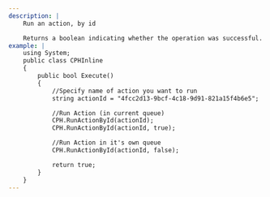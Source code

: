 ```yaml
---
description: |
    Run an action, by id

    Returns a boolean indicating whether the operation was successful.
example: |
    using System;
    public class CPHInline
    {
        public bool Execute()
        {
            //Specify name of action you want to run
            string actionId = "4fcc2d13-9bcf-4c18-9d91-821a15f4b6e5";

            //Run Action (in current queue)
            CPH.RunActionById(actionId);
            CPH.RunActionById(actionId, true);

            //Run Action in it's own queue
            CPH.RunActionById(actionId, false);

            return true;
        }
    }
---
```

